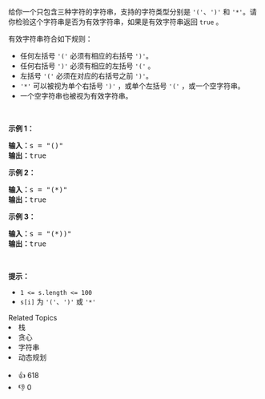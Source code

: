 <p>给你一个只包含三种字符的字符串，支持的字符类型分别是 <code>'('</code>、<code>')'</code> 和 <code>'*'</code>。请你检验这个字符串是否为有效字符串，如果是有效字符串返回 <code>true</code> 。</p>

<p>有效字符串符合如下规则：</p>

<ul> 
 <li>任何左括号 <code>'('</code>&nbsp;必须有相应的右括号 <code>')'</code>。</li> 
 <li>任何右括号 <code>')'</code>&nbsp;必须有相应的左括号 <code>'('</code>&nbsp;。</li> 
 <li>左括号 <code>'('</code> 必须在对应的右括号之前 <code>')'</code>。</li> 
 <li><code>'*'</code>&nbsp;可以被视为单个右括号 <code>')'</code>&nbsp;，或单个左括号 <code>'('</code>&nbsp;，或一个空字符串。</li> 
 <li>一个空字符串也被视为有效字符串。</li> 
</ul>

<p>&nbsp;</p>

<p><strong class="example">示例 1：</strong></p>

<pre>
<strong>输入：</strong>s = "()"
<strong>输出：</strong>true
</pre>

<p><strong class="example">示例 2：</strong></p>

<pre>
<strong>输入：</strong>s = "(*)"
<strong>输出：</strong>true
</pre>

<p><strong class="example">示例 3：</strong></p>

<pre>
<strong>输入：</strong>s = "(*))"
<strong>输出：</strong>true
</pre>

<p>&nbsp;</p>

<p><strong>提示：</strong></p>

<ul> 
 <li><code>1 &lt;= s.length &lt;= 100</code></li> 
 <li><code>s[i]</code> 为 <code>'('</code>、<code>')'</code> 或 <code>'*'</code></li> 
</ul>

<div><div>Related Topics</div><div><li>栈</li><li>贪心</li><li>字符串</li><li>动态规划</li></div></div><br><div><li>👍 618</li><li>👎 0</li></div>